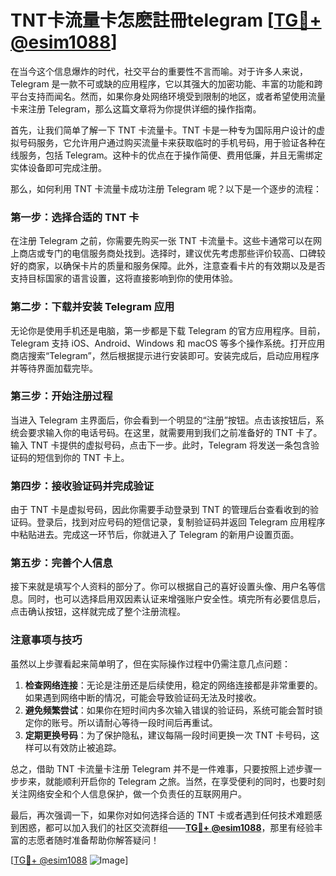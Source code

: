 # TNT卡流量卡怎麽註冊telegram [[TG💪+ @esim1088](https://t.me/s/esim1088)]

在当今这个信息爆炸的时代，社交平台的重要性不言而喻。对于许多人来说，Telegram 是一款不可或缺的应用程序，它以其强大的加密功能、丰富的功能和跨平台支持而闻名。然而，如果你身处网络环境受到限制的地区，或者希望使用流量卡来注册 Telegram，那么这篇文章将为你提供详细的操作指南。

首先，让我们简单了解一下 TNT 卡流量卡。TNT 卡是一种专为国际用户设计的虚拟号码服务，它允许用户通过购买流量卡来获取临时的手机号码，用于验证各种在线服务，包括 Telegram。这种卡的优点在于操作简便、费用低廉，并且无需绑定实体设备即可完成注册。

那么，如何利用 TNT 卡流量卡成功注册 Telegram 呢？以下是一个逐步的流程：

### 第一步：选择合适的 TNT 卡

在注册 Telegram 之前，你需要先购买一张 TNT 卡流量卡。这些卡通常可以在网上商店或专门的电信服务商处找到。选择时，建议优先考虑那些评价较高、口碑较好的商家，以确保卡片的质量和服务保障。此外，注意查看卡片的有效期以及是否支持目标国家的语言设置，这将直接影响到你的使用体验。

### 第二步：下载并安装 Telegram 应用

无论你是使用手机还是电脑，第一步都是下载 Telegram 的官方应用程序。目前，Telegram 支持 iOS、Android、Windows 和 macOS 等多个操作系统。打开应用商店搜索“Telegram”，然后根据提示进行安装即可。安装完成后，启动应用程序并等待界面加载完毕。

### 第三步：开始注册过程

当进入 Telegram 主界面后，你会看到一个明显的“注册”按钮。点击该按钮后，系统会要求输入你的电话号码。在这里，就需要用到我们之前准备好的 TNT 卡了。输入 TNT 卡提供的虚拟号码，点击下一步。此时，Telegram 将发送一条包含验证码的短信到你的 TNT 卡上。

### 第四步：接收验证码并完成验证

由于 TNT 卡是虚拟号码，因此你需要手动登录到 TNT 的管理后台查看收到的验证码。登录后，找到对应号码的短信记录，复制验证码并返回 Telegram 应用程序中粘贴进去。完成这一环节后，你就进入了 Telegram 的新用户设置页面。

### 第五步：完善个人信息

接下来就是填写个人资料的部分了。你可以根据自己的喜好设置头像、用户名等信息。同时，也可以选择启用双因素认证来增强账户安全性。填完所有必要信息后，点击确认按钮，这样就完成了整个注册流程。

### 注意事项与技巧

虽然以上步骤看起来简单明了，但在实际操作过程中仍需注意几点问题：

1. **检查网络连接**：无论是注册还是后续使用，稳定的网络连接都是非常重要的。如果遇到网络中断的情况，可能会导致验证码无法及时接收。
2. **避免频繁尝试**：如果你在短时间内多次输入错误的验证码，系统可能会暂时锁定你的账号。所以请耐心等待一段时间后再重试。
3. **定期更换号码**：为了保护隐私，建议每隔一段时间更换一次 TNT 卡号码，这样可以有效防止被追踪。

总之，借助 TNT 卡流量卡注册 Telegram 并不是一件难事，只要按照上述步骤一步步来，就能顺利开启你的 Telegram 之旅。当然，在享受便利的同时，也要时刻关注网络安全和个人信息保护，做一个负责任的互联网用户。

最后，再次强调一下，如果你对如何选择合适的 TNT 卡或者遇到任何技术难题感到困惑，都可以加入我们的社区交流群组——**[TG💪+ @esim1088](https://t.me/s/esim1088)**，那里有经验丰富的志愿者随时准备帮助你解答疑问！

[[TG💪+ @esim1088](https://t.me/s/esim1088) ![Image](https://i.postimg.cc/4NQfJmqS/Snipaste-2025-05-13-00-14-12.png)]